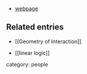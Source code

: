 

* [webpage](http://xavier.informatics.indiana.edu/~ehaghver/)


## Related entries

* [[Geometry of Interaction]]

* [[linear logic]]

category: people